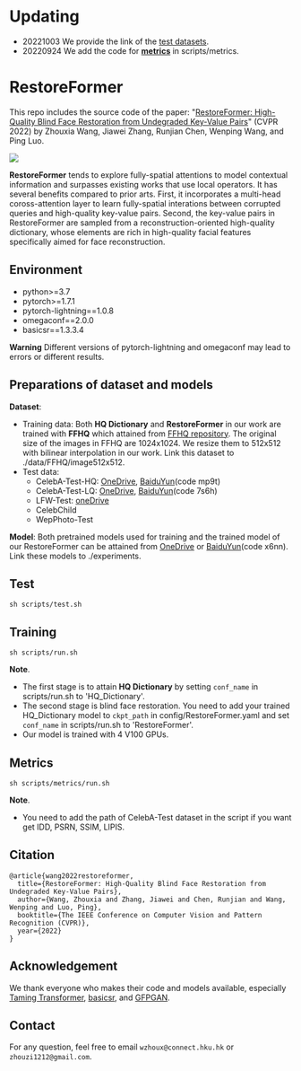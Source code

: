 # Updating
- 20221003 We provide the link of the [test datasets](#testset).
- 20220924 We add the code for [**metrics**](#metrics) in scripts/metrics.


# RestoreFormer

This repo includes the source code of the paper: "[RestoreFormer: High-Quality Blind Face Restoration from Undegraded Key-Value Pairs](https://openaccess.thecvf.com/content/CVPR2022/papers/Wang_RestoreFormer_High-Quality_Blind_Face_Restoration_From_Undegraded_Key-Value_Pairs_CVPR_2022_paper.pdf)" (CVPR 2022) by Zhouxia Wang, Jiawei Zhang, Runjian Chen, Wenping Wang, and Ping Luo.

![](assets/figure1.png)

**RestoreFormer** tends to explore fully-spatial attentions to model contextual information and surpasses existing works that use local operators. It has several benefits compared to prior arts. First, it incorporates a multi-head coross-attention layer to learn fully-spatial interations between corrupted queries and high-quality key-value pairs. Second, the key-value pairs in RestoreFormer are sampled from a reconstruction-oriented high-quality dictionary, whose elements are rich in high-quality facial features specifically aimed for face reconstruction.

<!-- ![](assets/framework.png "Framework")-->

## Environment

- python>=3.7
- pytorch>=1.7.1
- pytorch-lightning==1.0.8
- omegaconf==2.0.0
- basicsr==1.3.3.4

**Warning** Different versions of pytorch-lightning and omegaconf may lead to errors or different results.

## Preparations of dataset and models

**Dataset**: 
- Training data: Both **HQ Dictionary** and **RestoreFormer** in our work are trained with **FFHQ** which attained from [FFHQ repository](https://github.com/NVlabs/ffhq-dataset). The original size of the images in FFHQ are 1024x1024. We resize them to 512x512 with bilinear interpolation in our work. Link this dataset to ./data/FFHQ/image512x512.
- <a id="testset">Test data</a>: <!--[CelebA-Test](https://pan.baidu.com/s/1iUvBBFMkjgPcWrhZlZY2og?pwd=test), [LFW-Test](http://vis-www.cs.umass.edu/lfw/#views), [WebPhoto-Test](https://xinntao.github.io/projects/gfpgan), and [CelebChild-Test](https://xinntao.github.io/projects/gfpgan)-->
   * CelebA-Test-HQ: [OneDrive](https://connecthkuhk-my.sharepoint.com/:u:/g/personal/wzhoux_connect_hku_hk/EY7P-MReZUZOngy3UGa5abUBP7v_RHLHxeyYXSnYoTL5Bg?e=jPHnMM), [BaiduYun](https://pan.baidu.com/s/1tMpxz8lIW50U8h00047GIw?pwd=mp9t)(code mp9t)
   * CelebA-Test-LQ: [OneDrive](https://connecthkuhk-my.sharepoint.com/:u:/g/personal/wzhoux_connect_hku_hk/EXULDOtX3qdKg9_--k-hbr4BEP0qWcEA6TG3RFHkcSbfrA?e=CNxMnV), [BaiduYun](https://pan.baidu.com/s/1y6ZcQPCLyggj9VB5MgoWyg?pwd=7s6h)(code 7s6h)
   * LFW-Test: [oneDrive](https://connecthkuhk-my.sharepoint.com/:u:/g/personal/wzhoux_connect_hku_hk/EZ7ibkhUuRxBjdd-MesczpgBfpLVfv-9uYVskLuZiYpBsg?e=xPNH26)
   * CelebChild
   * WepPhoto-Test

**Model**: Both pretrained models used for training and the trained model of our RestoreFormer can be attained from [OneDrive](https://connecthkuhk-my.sharepoint.com/:u:/g/personal/wzhoux_connect_hku_hk/Eb73S2jXZIxNrrOFRnFKu2MBTe7kl4cMYYwwiudAmDNwYg?e=Xa4ZDf) or [BaiduYun](https://pan.baidu.com/s/1EO7_1dYyCuORpPNosQgogg?pwd=x6nn)(code x6nn). Link these models to ./experiments.

## Test
    sh scripts/test.sh

## Training
    sh scripts/run.sh

**Note**. 
- The first stage is to attain **HQ Dictionary** by setting `conf_name` in scripts/run.sh to 'HQ\_Dictionary'. 
- The second stage is blind face restoration. You need to add your trained HQ\_Dictionary model to `ckpt_path` in config/RestoreFormer.yaml and set `conf_name` in scripts/run.sh to 'RestoreFormer'.
- Our model is trained with 4 V100 GPUs.

## <a id="metrics">Metrics</a>
    sh scripts/metrics/run.sh
    
**Note**. 
- You need to add the path of CelebA-Test dataset in the script if you want get IDD, PSRN, SSIM, LIPIS.

## Citation
    @article{wang2022restoreformer,
      title={RestoreFormer: High-Quality Blind Face Restoration from Undegraded Key-Value Pairs},
      author={Wang, Zhouxia and Zhang, Jiawei and Chen, Runjian and Wang, Wenping and Luo, Ping},
      booktitle={The IEEE Conference on Computer Vision and Pattern Recognition (CVPR)},
      year={2022}
    }

## Acknowledgement
We thank everyone who makes their code and models available, especially [Taming Transformer](https://github.com/CompVis/taming-transformers), [basicsr](https://github.com/XPixelGroup/BasicSR), and [GFPGAN](https://github.com/TencentARC/GFPGAN).

## Contact
For any question, feel free to email `wzhoux@connect.hku.hk` or `zhouzi1212@gmail.com`.
